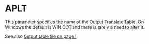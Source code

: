 # APLT

This parameter specifies the name of the Output Translate Table. On Windows the default is WIN.DOT and there is rarely a need to alter it.

See also [Output table file on page 1](../../The%20APL%20Environment/Configuration%20Dialog%20Output%20Tab%20(Classic%20Edition%20Only).htm#APLT).
